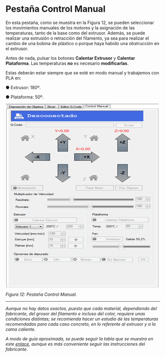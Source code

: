 # Pestaña Control Manual

En esta pestaña, como se muestra en la Figura 12, se pueden seleccionar los movimientos manuales de los motores y la asignación de las temperaturas, tanto de la base como del extrusor. Además, se puede realizar una extrusión o retracción del filamento, ya sea para realizar el cambio de una bobina de plástico o porque haya habido una obstrucción en el extrusor.

Antes de nada, pulsar los botones **Calentar Extrusor** y **Calentar Plataforma**. Las temperaturas **no** es necesario **modificarlas**.

Estas deberán estar siempre que se esté en modo manual y trabajemos con PLA en:

●	Extrusor: 180º.

●	Plataforma: 50º.
	

<img src="c.png" alt="c" height="600" width="500" align="middle">

*Figura 12: Pestaña Control Manual.*



---

*Aunque no hay datos exactos, puesto que cada material, dependiendo del fabricante, del grosor del filamento e incluso del color, requiere unas condiciones distintas; se recomienda hacer un estudio de las temperaturas recomendadas para cada caso concreto, en lo referente al extrusor y a la cama caliente.*

*A modo de guía aproximada, se puede seguir la tabla que se muestra en este [enlace](http://wiki.ikaslab.org/index.php/File:TABLA_MATERIALES.jpg), aunque es más conveniente seguir las instrucciones del fabricante.*

